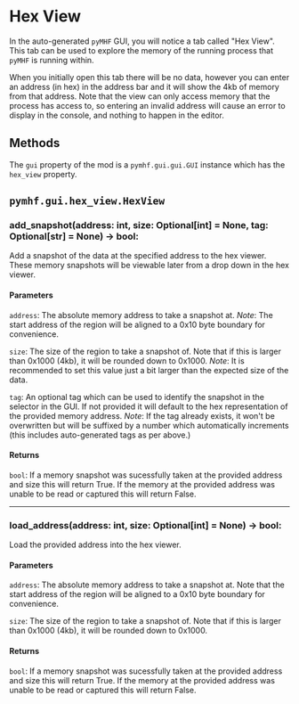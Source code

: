 # Hex View

In the auto-generated `pyMHF` GUI, you will notice a tab called "Hex View".
This tab can be used to explore the memory of the running process that `pyMHF` is running within.

When you initially open this tab there will be no data, however you can enter an address (in hex) in the address bar and it will show the 4kb of memory from that address.
Note that the view can only access memory that the process has access to, so entering an invalid address will cause an error to display in the console, and nothing to happen in the editor.

## Methods

The `gui` property of the mod is a `pymhf.gui.gui.GUI` instance which has the `hex_view` property.

## `pymhf.gui.hex_view.HexView`

### add_snapshot(address: int, size: Optional[int] = None, tag: Optional[str] = None) -> bool:

Add a snapshot of the data at the specified address to the hex viewer. These memory snapshots will be viewable later from a drop down in the hex viewer.

#### Parameters

`address`:
    The absolute memory address to take a snapshot at.
    *Note*: The start address of the region will be aligned to a 0x10 byte boundary for convenience.

`size`:
    The size of the region to take a snapshot of. Note that if this is larger than 0x1000 (4kb), it will be rounded down to 0x1000.
    *Note*: It is recommended to set this value just a bit larger than the expected size of the data.

`tag`:
    An optional tag which can be used to identify the snapshot in the selector in the GUI.
    If not provided it will default to the hex representation of the provided memory address.
    *Note*: If the tag already exists, it won't be overwritten but will be suffixed by a number which automatically increments (this includes auto-generated tags as per above.)

#### Returns

`bool`:
    If a memory snapshot was sucessfully taken at the provided address and size this will return True.
    If the memory at the provided address was unable to be read or captured this will return False.

----

### load_address(address: int, size: Optional[int] = None) -> bool:

Load the provided address into the hex viewer.

#### Parameters

`address`:
    The absolute memory address to take a snapshot at. Note that the start address of the region will be aligned to a 0x10 byte boundary for convenience.

`size`:
    The size of the region to take a snapshot of. Note that if this is larger than 0x1000 (4kb), it will be rounded down to 0x1000.

#### Returns

`bool`:
    If a memory snapshot was sucessfully taken at the provided address and size this will return True.
    If the memory at the provided address was unable to be read or captured this will return False.